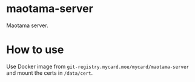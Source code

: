 # maotama-server

Maotama server.

# How to use

Use Docker image from `git-registry.mycard.moe/mycard/maotama-server` and mount the certs in `/data/cert`.
